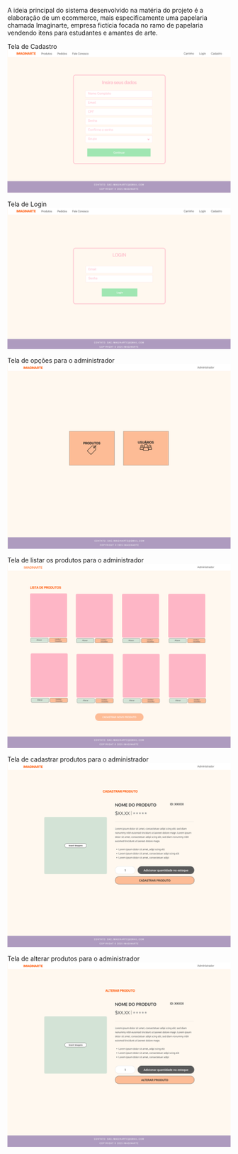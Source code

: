 A ideia principal do sistema desenvolvido na matéria do projeto é a elaboração de um ecommerce, mais especificamente uma papelaria chamada Imaginarte, empresa fictícia focada no ramo de papelaria vendendo itens para estudantes e amantes de arte.



Tela de Cadastro 
![Tela de Cadastro](/Imagens/TelaCadastro.png)

Tela de Login
![Tela de Login](/Imagens/TelaLogin.png)

Tela de opções para o administrador
![Tela de Listar Produtos ADM](/Imagens/TELAADMOPÇÕES.png)

Tela de listar os produtos para o administrador
![Tela de Listar Produtos ADM](/Imagens/TELAADMLISTA.png)

Tela de cadastrar produtos para o administrador
![Tela de Listar Produtos ADM](/Imagens/TELAADMCADATRARPRODUTO.png)

Tela de alterar produtos para o administrador
![Tela de Listar Produtos ADM](/Imagens/ADMALTERARPRODUTO.png)




